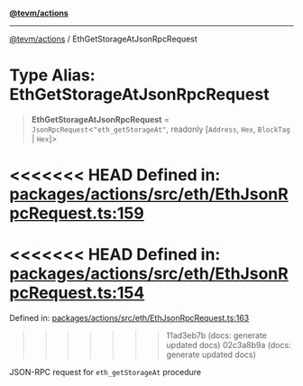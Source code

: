 [**@tevm/actions**](../README.md)

***

[@tevm/actions](../globals.md) / EthGetStorageAtJsonRpcRequest

# Type Alias: EthGetStorageAtJsonRpcRequest

> **EthGetStorageAtJsonRpcRequest** = `JsonRpcRequest`\<`"eth_getStorageAt"`, readonly \[`Address`, `Hex`, `BlockTag` \| `Hex`\]\>

<<<<<<< HEAD
Defined in: [packages/actions/src/eth/EthJsonRpcRequest.ts:159](https://github.com/evmts/tevm-monorepo/blob/main/packages/actions/src/eth/EthJsonRpcRequest.ts#L159)
=======
<<<<<<< HEAD
Defined in: [packages/actions/src/eth/EthJsonRpcRequest.ts:154](https://github.com/evmts/tevm-monorepo/blob/main/packages/actions/src/eth/EthJsonRpcRequest.ts#L154)
=======
Defined in: [packages/actions/src/eth/EthJsonRpcRequest.ts:163](https://github.com/evmts/tevm-monorepo/blob/main/packages/actions/src/eth/EthJsonRpcRequest.ts#L163)
>>>>>>> 11ad3eb7b (docs: generate updated docs)
>>>>>>> 02c3a8b9a (docs: generate updated docs)

JSON-RPC request for `eth_getStorageAt` procedure
